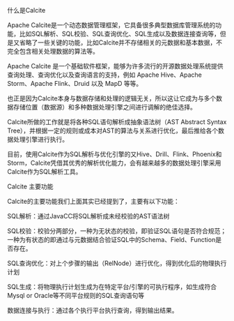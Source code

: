 

什么是Calcite

Apache Calcite是一个动态数据管理框架，它具备很多典型数据库管理系统的功能，比如SQL解析、SQL校验、SQL查询优化、SQL生成以及数据连接查询等，但是又省略了一些关键的功能，比如Calcite并不存储相关的元数据和基本数据，不完全包含相关处理数据的算法等。


Apache Calcite 是一个基础软件框架，能够为许多流行的开源数据处理系统提供查询处理、查询优化以及查询语言的支持，例如 Apache Hive、Apache Storm、Apache Flink、Druid 以及 MapD 等等。



也正是因为Calcite本身与数据存储和处理的逻辑无关，所以这让它成为与多个数据存储位置（数据源）和多种数据处理引擎之间进行调解的绝佳选择。

Calcite所做的工作就是将各种SQL语句解析成抽象语法树（AST Abstract Syntax Tree），并根据一定的规则或成本对AST的算法与关系进行优化，最后推给各个数据处理引擎进行执行。

目前，使用Calcite作为SQL解析与优化引擎的又Hive、Drill、Flink、Phoenix和Storm，Calcite凭借其优秀的解析优化能力，会有越来越多的数据处理引擎采用Calcite作为SQL解析工具。

Calcite 主要功能

Calcite的主要功能我们上面其实已经提到了，主要有以下功能：

SQL解析：通过JavaCC将SQL解析成未经校验的AST语法树

SQL校验：校验分两部分，一种为无状态的校验，即验证SQL语句是否符合规范；一种为有状态的即通过与元数据结合验证SQL中的Schema、Field、Function是否存在。

SQL查询优化：对上个步骤的输出（RelNode）进行优化，得到优化后的物理执行计划

SQL生成：将物理执行计划生成为在特定平台/引擎的可执行程序，如生成符合Mysql or Oracle等不同平台规则的SQL查询语句等

数据连接与执行：通过各个执行平台执行查询，得到输出结果。
